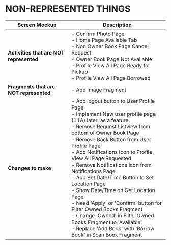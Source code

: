 # NON-REPRESENTED THINGS

| **Screen Mockup**                       | **Description**                                              |
| --------------------------------------- | ------------------------------------------------------------ |
| **Activities that are NOT represented** | - Confirm Photo Page<br />- Home Page Available Tab<br />- Non Owner Book Page Cancel Request<br />- Owner Book Page Not Available<br />- Profile View All Page Ready for Pickup<br />- Profile View All Page Borrowed |
| **Fragments that are NOT represented**  | - Add Image Fragment                                         |
| **Changes to make**                     | - Add logout button to User Profile Page <br />- Implement New user profile page (11A) later, as a feature<br />- Remove Request Listview from bottom of Owner Book Page<br />- Remove Back Button from User Profile Page<br />- Add Notifications Icon to Profile View All Page Requested<br />- Remove Notifications Icon from Notifications Page<br />- Add Set Date/Time Button to Set Location Page<br />- Show Date/Time on Get Location Page<br />- Need 'Apply' or 'Confirm' button for Filter Owned Books Fragment<br />- Change 'Owned' in Filter Owned Books Fragment to 'Available'<br />- Replace 'Add Book' with 'Borrow Book' in Scan Book Fragment |

